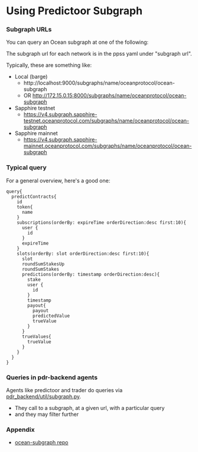 <!--
Copyright 2023 Ocean Protocol Foundation
SPDX-License-Identifier: Apache-2.0
-->

# Using Predictoor Subgraph

### Subgraph URLs

You can query an Ocean subgraph at one of the following:

The subgraph url for each network is in the ppss yaml under "subgraph url".

Typically, these are something like:
- Local (barge)
  - http://localhost:9000/subgraphs/name/oceanprotocol/ocean-subgraph
  - OR http://172.15.0.15:8000/subgraphs/name/oceanprotocol/ocean-subgraph
- Sapphire testnet
  - https://v4.subgraph.sapphire-testnet.oceanprotocol.com/subgraphs/name/oceanprotocol/ocean-subgraph
- Sapphire mainnet
  - https://v4.subgraph.sapphire-mainnet.oceanprotocol.com/subgraphs/name/oceanprotocol/ocean-subgraph

### Typical query

For a general overview, here's a good one:
```text
query{
  predictContracts{
    id
    token{
      name
    }
    subscriptions(orderBy: expireTime orderDirection:desc first:10){
      user {
        id
      }
      expireTime
    }
    slots(orderBy: slot orderDirection:desc first:10){
      slot
      roundSumStakesUp
      roundSumStakes
      predictions(orderBy: timestamp orderDirection:desc){
        stake
        user {
          id
        }
        timestamp
        payout{
          payout
          predictedValue
          trueValue
        }
      }
      trueValues{
        trueValue
      }
    }
  } 
}
```
  

### Queries in pdr-backend agents

Agents like predictoor and trader do queries via [pdr_backend/util/subgraph.py](https://github.com/oceanprotocol/pdr-backend/blob/main/pdr_backend/util/subgraph.py).
- They call to a subgraph, at a given url, with a particular query
- and they may filter further

### Appendix

- [ocean-subgraph repo](https://github.com/oceanprotocol/ocean-subgraph)
